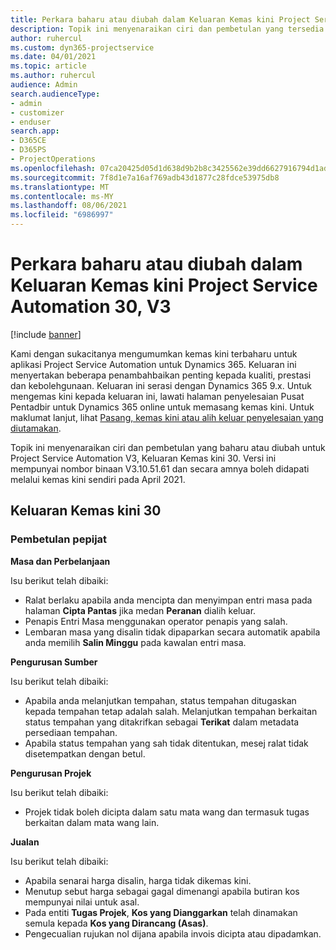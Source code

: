 ```yaml
---
title: Perkara baharu atau diubah dalam Keluaran Kemas kini Project Service Automation 30, V3
description: Topik ini menyenaraikan ciri dan pembetulan yang tersedia dalam Kemas kini Project Service Automation Keluaran 30, V3.
author: ruhercul
ms.custom: dyn365-projectservice
ms.date: 04/01/2021
ms.topic: article
ms.author: ruhercul
audience: Admin
search.audienceType:
- admin
- customizer
- enduser
search.app:
- D365CE
- D365PS
- ProjectOperations
ms.openlocfilehash: 07ca20425d05d1d638d9b2b8c3425562e39dd6627916794d1ad8441f00658459
ms.sourcegitcommit: 7f8d1e7a16af769adb43d1877c28fdce53975db8
ms.translationtype: MT
ms.contentlocale: ms-MY
ms.lasthandoff: 08/06/2021
ms.locfileid: "6986997"
---
```

# <a name="whats-new-or-changed-in-project-service-automation-update-release-30-v3"></a>Perkara baharu atau diubah dalam Keluaran Kemas kini Project Service Automation 30, V3

[!include [banner](../includes/psa-now-project-operations.md)]

Kami dengan sukacitanya mengumumkan kemas kini terbaharu untuk aplikasi Project Service Automation untuk Dynamics 365. Keluaran ini menyertakan beberapa penambahbaikan penting kepada kualiti, prestasi dan kebolehgunaan. Keluaran ini serasi dengan Dynamics 365 9.x. Untuk mengemas kini kepada keluaran ini, lawati halaman penyelesaian Pusat Pentadbir untuk Dynamics 365 online untuk memasang kemas kini. Untuk maklumat lanjut, lihat [Pasang, kemas kini atau alih keluar penyelesaian yang diutamakan](/power-platform/admin/install-remove-preferred-solution.md).

Topik ini menyenaraikan ciri dan pembetulan yang baharu atau diubah untuk Project Service Automation V3, Keluaran Kemas kini 30. Versi ini mempunyai nombor binaan V3.10.51.61 dan secara amnya boleh didapati melalui kemas kini sendiri pada April 2021.

## <a name="update-release-30"></a>Keluaran Kemas kini 30

### <a name="bug-fixes"></a>Pembetulan pepijat

**Masa dan Perbelanjaan**

Isu berikut telah dibaiki:

- Ralat berlaku apabila anda mencipta dan menyimpan entri masa pada halaman **Cipta Pantas** jika medan **Peranan** dialih keluar.
- Penapis Entri Masa menggunakan operator penapis yang salah.
- Lembaran masa yang disalin tidak dipaparkan secara automatik apabila anda memilih **Salin Minggu** pada kawalan entri masa.

**Pengurusan Sumber**

Isu berikut telah dibaiki:

- Apabila anda melanjutkan tempahan, status tempahan ditugaskan kepada tempahan tetap adalah salah. Melanjutkan tempahan berkaitan status tempahan yang ditakrifkan sebagai **Terikat** dalam metadata persediaan tempahan.
- Apabila status tempahan yang sah tidak ditentukan, mesej ralat tidak disetempatkan dengan betul.

**Pengurusan Projek**

Isu berikut telah dibaiki:

- Projek tidak boleh dicipta dalam satu mata wang dan termasuk tugas berkaitan dalam mata wang lain.

**Jualan**

Isu berikut telah dibaiki:

- Apabila senarai harga disalin, harga tidak dikemas kini.
- Menutup sebut harga sebagai gagal dimenangi apabila butiran kos mempunyai nilai untuk asal.
- Pada entiti **Tugas Projek**, **Kos yang Dianggarkan** telah dinamakan semula kepada **Kos yang Dirancang (Asas)**.
- Pengecualian rujukan nol dijana apabila invois dicipta atau dipadamkan.
